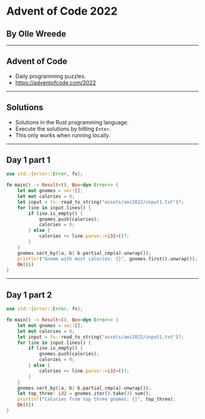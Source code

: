 # Advent of Code 2022

## By Olle Wreede

---

## Advent of Code

 * Daily programming puzzles.
 * https://adventofcode.com/2022

---

## Solutions

 * Solutions in the Rust programming language.
 * Execute the solutions by hitting `Enter`.
 * This only works when running locally.

---

## Day 1 part 1

```rust
use std::{error::Error, fs};

fn main() -> Result<(), Box<dyn Error>> {
    let mut gnomes = vec![];
    let mut calories = 0;
    let input = fs::read_to_string("assets/aoc2022/input1.txt")?;
    for line in input.lines() {
        if line.is_empty() {
            gnomes.push(calories);
            calories = 0;
        } else {
            calories += line.parse::<i32>()?;
        }
    }
    gnomes.sort_by(|a, b| b.partial_cmp(a).unwrap());
    println!("Gnome with most calories: {}", gnomes.first().unwrap());
    Ok(())
}
```

---

## Day 1 part 2

```rust
use std::{error::Error, fs};

fn main() -> Result<(), Box<dyn Error>> {
    let mut gnomes = vec![];
    let mut calories = 0;
    let input = fs::read_to_string("assets/aoc2022/input1.txt")?;
    for line in input.lines() {
        if line.is_empty() {
            gnomes.push(calories);
            calories = 0;
        } else {
            calories += line.parse::<i32>()?;
        }
    }
    gnomes.sort_by(|a, b| b.partial_cmp(a).unwrap());
    let top_three: i32 = gnomes.iter().take(3).sum();
    println!("Calories from top three gnomes: {}", top_three);
    Ok(())
}
```
